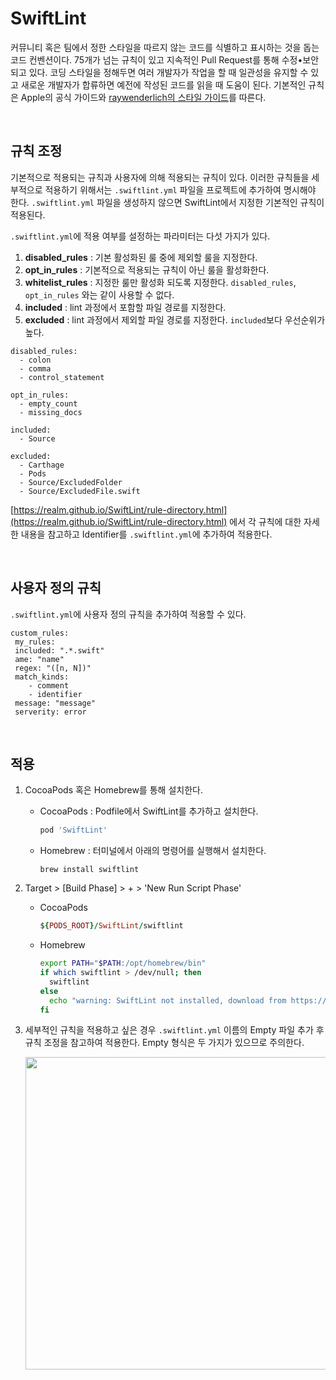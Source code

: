 # SwiftLint

커뮤니티 혹은 팀에서 정한 스타일을 따르지 않는 코드를 식별하고 표시하는 것을 돕는 코드 컨벤션이다. 75개가 넘는 규칙이 있고 지속적인 Pull Request를 통해 수정•보안되고 있다. 코딩 스타일을 정해두면 여러 개발자가 작업을 할 때 일관성을 유지할 수 있고 새로운 개발자가 합류하면 예전에 작성된 코드를 읽을 때 도움이 된다. 기본적인 규칙은 Apple의 공식 가이드와 [raywenderlich의 스타일 가이드](https://github.com/raywenderlich/swift-style-guide)를 따른다.

&nbsp;
## 규칙 조정

기본적으로 적용되는 규칙과 사용자에 의해 적용되는 규칙이 있다. 이러한 규칙들을 세부적으로 적용하기 위해서는 `.swiftlint.yml` 파일을 프로젝트에 추가하여 명시해야 한다. `.swiftlint.yml` 파일을 생성하지 않으면 SwiftLint에서 지정한 기본적인 규칙이 적용된다.

`.swiftlint.yml`에 적용 여부를 설정하는 파라미터는 다섯 가지가 있다.
1. **disabled_rules** : 기본 활성화된 룰 중에 제외할 룰을 지정한다.
2. **opt_in_rules** : 기본적으로 적용되는 규칙이 아닌 룰을 활성화한다.
3. **whitelist_rules** : 지정한 룰만 활성화 되도록 지정한다. `disabled_rules`, `opt_in_rules` 와는 같이 사용할 수 없다.
4. **included** : lint 과정에서 포함할 파일 경로를 지정한다.
5. **excluded** : lint 과정에서 제외할 파일 경로를 지정한다. `included`보다 우선순위가 높다.

  ```
  disabled_rules:
    - colon
    - comma
    - control_statement

  opt_in_rules:
    - empty_count
    - missing_docs

  included:
    - Source

  excluded:
    - Carthage
    - Pods
    - Source/ExcludedFolder
    - Source/ExcludedFile.swift
  ```

[https://realm.github.io/SwiftLint/rule-directory.html](https://realm.github.io/SwiftLint/rule-directory.html) 에서 각 규칙에 대한 자세한 내용을 참고하고 Identifier를 `.swiftlint.yml`에 추가하여 적용한다.

&nbsp;
## 사용자 정의 규칙

`.swiftlint.yml`에 사용자 정의 규칙을 추가하여 적용할 수 있다.

```
custom_rules:
 my_rules:
 included: ".*.swift"
 ame: "name"
 regex: "([n, N])"
 match_kinds:
	- comment
	- identifier
 message: "message"
 serverity: error		
```

&nbsp;
## 적용

1. CocoaPods 혹은 Homebrew를 통해 설치한다.

    - CocoaPods : Podfile에서 SwiftLint를 추가하고 설치한다.
    
      ```ruby
      pod 'SwiftLint'
      ```

    - Homebrew : 터미널에서 아래의 명령어를 실행해서 설치한다.

      ```
      brew install swiftlint
      ```
    

2. Target > [Build Phase] > + > 'New Run Script Phase'

    - CocoaPods

      ```ruby
      ${PODS_ROOT}/SwiftLint/swiftlint
      ```

    - Homebrew

      ```sh
      export PATH="$PATH:/opt/homebrew/bin"
      if which swiftlint > /dev/null; then
        swiftlint
      else
        echo "warning: SwiftLint not installed, download from https://github.com/realm/SwiftLint"
      fi
      ```

3. 세부적인 규칙을 적용하고 싶은 경우 `.swiftlint.yml` 이름의 Empty 파일 추가 후 규칙 조정을 참고하여 적용한다. Empty 형식은 두 가지가 있으므로 주의한다.

    <img src="https://user-images.githubusercontent.com/61190690/167349151-b8276be1-b709-4c12-82b3-1ce76b518a9c.png" width="500">